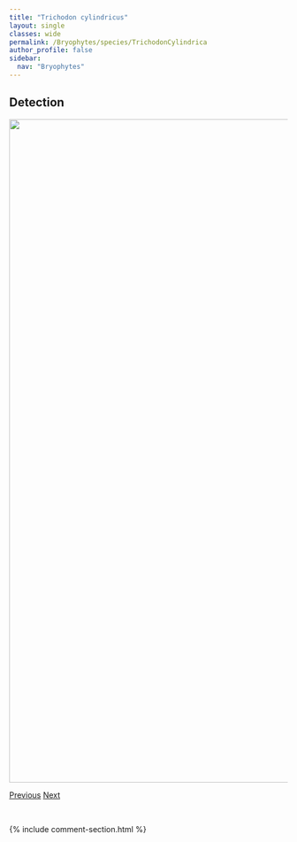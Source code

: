 ```yaml
---
title: "Trichodon cylindricus"
layout: single
classes: wide
permalink: /Bryophytes/species/TrichodonCylindrica
author_profile: false
sidebar:
  nav: "Bryophytes"
---
```


<h2>Detection</h2>

<a href="https://drive.google.com/uc?export=view&id=1JF4N-qUfswlmBKzmOLO0LcyS8ryg72QL">
<img src="https://drive.google.com/uc?export=view&id=1JF4N-qUfswlmBKzmOLO0LcyS8ryg72QL" height = "1200" width = "800">
</a>


<a href="/DevelopmentWebsite/Bryophytes/species/TortulaTruncata" class="pagination--pager" title="Tortula truncata">Previous</a> <a href="/DevelopmentWebsite/Bryophytes/species/TritomariaExsectiformis" class="pagination--pager" title="Tritomaria exsectiformis">Next</a>

<p>&nbsp;</p>

{% include comment-section.html %}

